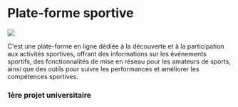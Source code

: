 # Plate-forme sportive
![](https://www.heuredujournal.com/wp-content/uploads/2021/04/hero-bg.jpg)

C'est une plate-forme en ligne dédiée à la découverte et à la participation aux activités sportives, offrant des informations sur les événements sportifs, des fonctionnalités de mise en réseau pour les amateurs de sports, ainsi que des outils pour suivre les performances et améliorer les compétences sportives.

### 1ère projet universitaire
